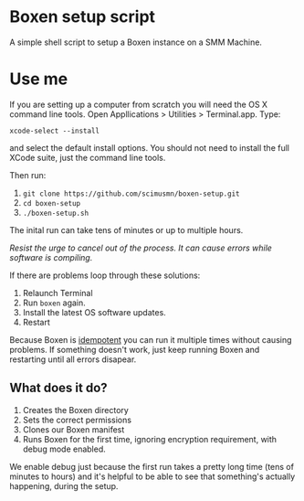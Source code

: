 # Boxen setup script
A simple shell script to setup a Boxen instance on a SMM Machine.

# Use me
If you are setting up a computer from scratch you will need the OS X
command line tools. Open Appllications > Utilities > Terminal.app. Type:

`xcode-select --install`

and select the default install options. You should not need to install the 
full XCode suite, just the command line tools.

Then run:

1. `git clone https://github.com/scimusmn/boxen-setup.git`
1. `cd boxen-setup`
1. `./boxen-setup.sh`

The inital run can take tens of minutes or up to multiple hours.

*Resist the urge to cancel out of the process. It can cause errors while software is compiling.*

If there are problems loop through these solutions:

1. Relaunch Terminal
1. Run `boxen` again.
1. Install the latest OS software updates.
1. Restart

Because Boxen is [idempotent](http://en.wikipedia.org/wiki/Idempotence#Computer_science_meaning)
you can run it multiple times without causing problems.
If something doesn't work, just keep running Boxen and restarting
until all errors disapear.

## What does it do?
1. Creates the Boxen directory
1. Sets the correct permissions
1. Clones our Boxen manifest
1. Runs Boxen for the first time, ignoring encryption requirement, with debug mode enabled.

We enable debug just because the first run takes a pretty long time (tens of minutes to hours) and it's helpful to be able to see that something's actually happening, during the setup.

